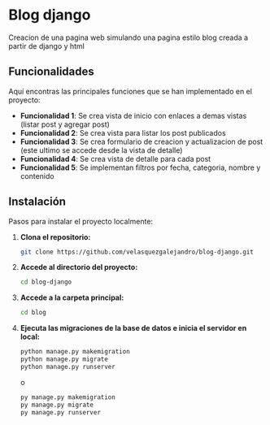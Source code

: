 # Blog django

Creacion de una pagina web simulando una pagina estilo blog creada a partir de django y html

## Funcionalidades

Aquí encontras las principales funciones que se han implementado en el proyecto:

- **Funcionalidad 1**: Se crea vista de inicio con enlaces a demas vistas (listar post y agregar post)
- **Funcionalidad 2**: Se crea vista para listar los post publicados
- **Funcionalidad 3**: Se crea formulario de creacion y actualizacion de post (este ultimo se accede desde la vista de detalle)
- **Funcionalidad 4**: Se crea vista de detalle para cada post
- **Funcionalidad 5**: Se implementan filtros por fecha, categoria, nombre y contenido

## Instalación

Pasos para instalar el proyecto localmente:

1. **Clona el repositorio:**

    ```bash
    git clone https://github.com/velasquezgalejandro/blog-django.git
    ```

2. **Accede al directorio del proyecto:**

    ```bash
    cd blog-django
    ```

2. **Accede a la carpeta principal:**

    ```bash
    cd blog
    ```

3. **Ejecuta las migraciones de la base de datos e inicia el servidor en local:**
    ```bash
    python manage.py makemigration
    python manage.py migrate
    python manage.py runserver
    ```

    o

    ```bash
    py manage.py makemigration
    py manage.py migrate
    py manage.py runserver
    ```
